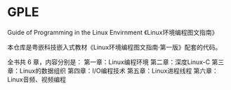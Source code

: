 # GPLE
Guide of Programming in the Linux Envirnment 《Linux环境编程图文指南》

 
本仓库是粤嵌科技嵌入式教材《Linux环境编程图文指南·第一版》配套的代码。

全书共 6 章，内容分别是：
第一章：Linux编程环境
第二章：深度Linux-C
第三章：Linux的数据组织
第四章：I/O编程技术
第五章：Linux进程线程
第六章：Linux音频、视频编程
